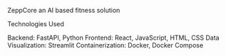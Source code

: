 ZeppCore an AI based fitness solution

Technologies Used

Backend: FastAPI, Python
Frontend: React, JavaScript, HTML, CSS
Data Visualization: Streamlit
Containerization: Docker, Docker Compose
